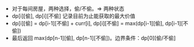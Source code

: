 
- 对于每间房屋，两种选择，偷/不偷。=> 两种状态
- dp[i][偷], dp[i][不偷] 记录目前为止能获取的最大价值
- dp[i][偷] = dp[i-1][不偷] + curr[i], dp[i][不偷] = max(dp[i-1][偷], dp[i-1][不偷])
- 最后返回 max(dp[n-1][偷], dp[n-1][不偷])。边界条件：dp[0][偷/不偷]